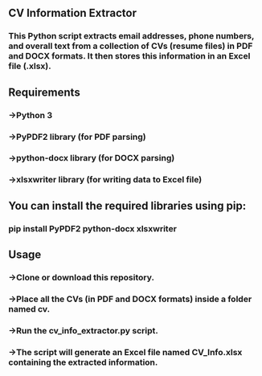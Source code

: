 ## CV Information Extractor
### This Python script extracts email addresses, phone numbers, and overall text from a collection of CVs (resume files) in PDF and DOCX formats. It then stores this information in an Excel file (.xlsx).

## Requirements
### ->Python 3
### ->PyPDF2 library (for PDF parsing)
### ->python-docx library (for DOCX parsing)
### ->xlsxwriter library (for writing data to Excel file)

## You can install the required libraries using pip:
### pip install PyPDF2 python-docx xlsxwriter

## Usage
### ->Clone or download this repository.
### ->Place all the CVs (in PDF and DOCX formats) inside a folder named cv.
### ->Run the cv_info_extractor.py script.
### ->The script will generate an Excel file named CV_Info.xlsx containing the extracted information.

